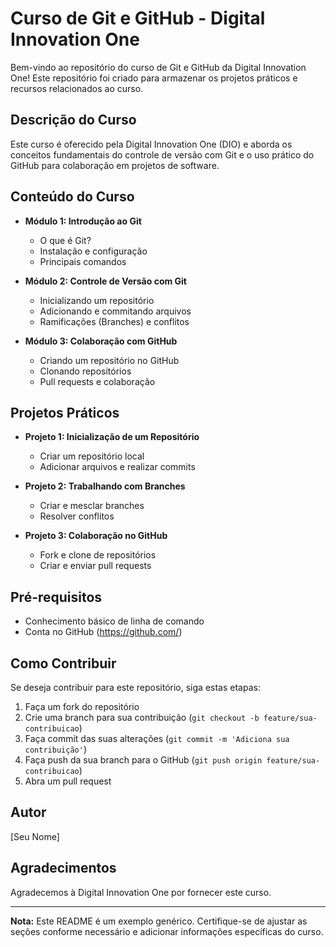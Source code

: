 # Curso de Git e GitHub - Digital Innovation One

Bem-vindo ao repositório do curso de Git e GitHub da Digital Innovation One! Este repositório foi criado para armazenar os projetos práticos e recursos relacionados ao curso.

## Descrição do Curso

Este curso é oferecido pela Digital Innovation One (DIO) e aborda os conceitos fundamentais do controle de versão com Git e o uso prático do GitHub para colaboração em projetos de software.

## Conteúdo do Curso

- **Módulo 1: Introdução ao Git**
  - O que é Git?
  - Instalação e configuração
  - Principais comandos

- **Módulo 2: Controle de Versão com Git**
  - Inicializando um repositório
  - Adicionando e commitando arquivos
  - Ramificações (Branches) e conflitos

- **Módulo 3: Colaboração com GitHub**
  - Criando um repositório no GitHub
  - Clonando repositórios
  - Pull requests e colaboração

## Projetos Práticos

- **Projeto 1: Inicialização de um Repositório**
  - Criar um repositório local
  - Adicionar arquivos e realizar commits

- **Projeto 2: Trabalhando com Branches**
  - Criar e mesclar branches
  - Resolver conflitos

- **Projeto 3: Colaboração no GitHub**
  - Fork e clone de repositórios
  - Criar e enviar pull requests

## Pré-requisitos

- Conhecimento básico de linha de comando
- Conta no GitHub (https://github.com/)

## Como Contribuir

Se deseja contribuir para este repositório, siga estas etapas:

1. Faça um fork do repositório
2. Crie uma branch para sua contribuição (`git checkout -b feature/sua-contribuicao`)
3. Faça commit das suas alterações (`git commit -m 'Adiciona sua contribuição'`)
4. Faça push da sua branch para o GitHub (`git push origin feature/sua-contribuicao`)
5. Abra um pull request

## Autor

[Seu Nome]

## Agradecimentos

Agradecemos à Digital Innovation One por fornecer este curso.

---

**Nota:** Este README é um exemplo genérico. Certifique-se de ajustar as seções conforme necessário e adicionar informações específicas do curso.

